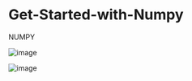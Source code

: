 # Get-Started-with-Numpy
NUMPY 

![image](https://github.com/Dubeyrock/Get-Started-with-Numpy/assets/96882359/8d9adf0b-b6bc-49f8-8a5c-de69606968c0) 

![image](https://github.com/Dubeyrock/Get-Started-with-Numpy/assets/96882359/aea81ba2-ba95-404c-a92e-5165e4e25507) 


